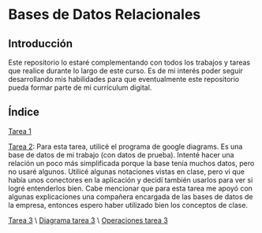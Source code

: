 # Bases de Datos Relacionales

## Introducción
Este repositorio lo estaré complementando con todos los trabajos y tareas que realice durante lo largo de este curso. Es de mi interés poder seguir desarrollando mis habilidades para que eventualmente este repositorio pueda formar parte de mi currículum digital.

## Índice
[Tarea 1](https://github.com/Andreschavezp/BDR/blob/master/Tarea%201.md)

[Tarea 2](https://github.com/Andreschavezp/BDR/blob/master/Diagrama%20Tarea%202.png):       Para esta tarea, utilicé el programa de google diagrams. Es una base de datos de mi trabajo (con datos de prueba). Intenté hacer una relación un poco más simplificada porque la base tenía muchos datos, pero no usaré algunos. Utilicé algunas notaciones vistas en clase, pero vi que había unos conectores en la aplicación y decidí también usarlos para ver si logré entenderlos bien. Cabe mencionar que para esta tarea me apoyó con algunas explicaciones una compañera encargada de las bases de datos de la empresa, entonces espero haber utilizado bien los conceptos de clase.

[Tarea 3](https://github.com/Andreschavezp/BDR/blob/master/Tarea%203.md)    \\
[Diagrama tarea 3](https://github.com/Andreschavezp/BDR/blob/master/Diagrama%20tarea%203.pdf)   \\  [Operaciones tarea 3](https://github.com/Andreschavezp/BDR/blob/master/Operaciones%20tarea%203.png)